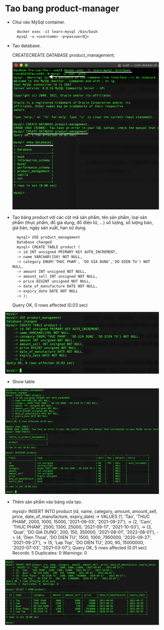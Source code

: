 # Tao bang product-manager

* Chui vào MySql container.

        docker exec -it learn-mysql /bin/bash
        mysql -u <username> -p<password>

* Tạo database.

    CREATECREATE DATABASE product_management;

    ![login-create-database](https://github.com/vudt0911/Database/blob/main/HomeWork1/screenshots/login-create-database.png)

* Tạo bảng product với các cột mã sản phẩm, tên sản phẩm, loại sản phẩm (thực phẩm, đồ gia dụng, đồ điện tử, ...) số lượng, số lượng bán, giá bán, ngày sản xuất, hạn sử dụng.

        mysql> USE product_management
        Database changed
        mysql> CREATE TABLE product (
        -> id INT unsigned PRIMARY KEY AUTO_INCREMENT,
        -> name VARCHAR(150) NOT NULL,
        -> category ENUM('THUC PHAM', 'DO GIA DUNG','DO DIEN TU') NOT NULL,
        -> amount INT unsigned NOT NULL,
        -> amount_sell INT unsigned NOT NULL,
        -> price BIGINT unsigned NOT NULL,
        -> date_of_manufacture DATE NOT NULL,
        -> expiry_date DATE NOT NULL
        -> );
    Query OK, 0 rows affected (0.03 sec)

![create-table](https://github.com/vudt0911/Database/blob/main/HomeWork1/screenshots/create-table.png)

* Show table

![show-table](https://github.com/vudt0911/Database/blob/main/HomeWork1/screenshots/show-table.png)

* Thêm sản phẩm vào bảng vừa tạo.

    mysql> INSERT INTO product (id, name, category, amount, amount_sell, price, date_of_manufacture, expiry_date)
        ->  VALUES (1, 'Tao', 'THUC PHAM', 2000, 1000, 15000, '2021-09-03', '2021-09-27'),
        -> (2, 'Cam', 'THUC PHAM', 2500, 1300, 25000, '2021-09-17', '2021-10-03'),
        -> (3, 'Quat', 'DO GIA DUNG', 200, 150, 350000, '2021-08-01', '2022-08-01'),
        -> (4, 'Dien Thoai', 'DO DIEN TU', 1500, 1000, 7950000, '2020-09-27', '2021-09-27'),
        -> (5, 'Lap Top', 'DO DIEN TU', 200, 90, 15000000, '2020-07-03', '2021-03-07');
    Query OK, 5 rows affected (0.01 sec)
    Records: 5  Duplicates: 0  Warnings: 0

![insert-data](https://github.com/vudt0911/Database/blob/main/HomeWork1/screenshots/insert-data.png)


